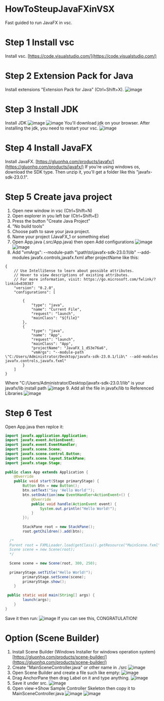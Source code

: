 # HowToSteupJavaFXinVSX
Fast guided to run JavaFX in vsc.
# Step 1 Install vsc
Install vsc.
[https://code.visualstudio.com/](https://code.visualstudio.com/)
# Step 2 Extension Pack for Java
Install extensions "Extension Pack for Java" (Ctrl+Shift+X).
![image](https://github.com/user-attachments/assets/d9180fa5-80d8-4d4a-8065-1a7afc227941)
# Step 3 Install JDK
Install JDK
![image](https://github.com/user-attachments/assets/69984e1f-cb8e-45c4-83b3-169f1b3ea07f)
![image](https://github.com/user-attachments/assets/051a64e4-02d0-4c21-a3ea-ae4f68a425f6)
You'll download jdk on your browser.
After installing the jdk, you need to restart your vsc.
![image](https://github.com/user-attachments/assets/34dac7b6-da9f-4ef1-9b2b-115e3bef0c9c)
# Step 4 Install JavaFX
Install JavaFX.
[https://gluonhq.com/products/javafx/](https://gluonhq.com/products/javafx/)
If you're using windows os, download the SDK type.
Then unzip it, you'll get a folder like this "javafx-sdk-23.0.1".
# Step 5 Create java project
1. Open new window in vsc (Ctrl+Shift+N)
2. Open explorer in you left bar (Ctrl+Shift+E)
3. Press the button "Create Java Project"
4. "No build tools"
5. Choose path to save your java project.
6. Name your project (JavaFX_1 or something else)
7. Open App.java (.src/App.java) then open Add configurations
![image](https://github.com/user-attachments/assets/2a0cf178-6d2f-4d03-bac6-b8fc3f1461df)
![image](https://github.com/user-attachments/assets/a8b6efee-ea23-4134-8041-b6830c80b0ec)
8. Add "vmArgs": --module-path "\path\to\javafx-sdk-23.0.1\lib" --add-modules javafx.controls,javafx.fxml after projectName like this:
```
{
    // Use IntelliSense to learn about possible attributes.
    // Hover to view descriptions of existing attributes.
    // For more information, visit: https://go.microsoft.com/fwlink/?linkid=830387
    "version": "0.2.0",
    "configurations": [

        {
            "type": "java",
            "name": "Current File",
            "request": "launch",
            "mainClass": "${file}"
        },
        {
            "type": "java",
            "name": "App",
            "request": "launch",
            "mainClass": "App",
            "projectName": "JavaFX_1_d53e76a6",
            "vmArgs": "--module-path \"C:/Users/Administrator/Desktop/javafx-sdk-23.0.1/lib\" --add-modules javafx.controls,javafx.fxml"
        }
    ]
}
```
Where \"C:/Users/Administrator/Desktop/javafx-sdk-23.0.1/lib\" is your javafx/lib install path
![image](https://github.com/user-attachments/assets/52e11a13-aea5-4dc0-9ea2-03defd3adc0b)
9. Add all the file in javafx/lib to Referenced Libraries
![image](https://github.com/user-attachments/assets/95a61c6a-1063-4093-a1a4-8bfe32b30445)
# Step 6 Test
Open App.java then replce it:
```Java
import javafx.application.Application;
import javafx.event.ActionEvent;
import javafx.event.EventHandler;
import javafx.scene.Scene;
import javafx.scene.control.Button;
import javafx.scene.layout.StackPane;
import javafx.stage.Stage;
 
public class App extends Application {
    @Override
    public void start(Stage primaryStage) {
        Button btn = new Button();
        btn.setText("Say 'Hello World'");
        btn.setOnAction(new EventHandler<ActionEvent>() {
            @Override
            public void handle(ActionEvent event) {
                System.out.println("Hello World!");
            }
        });
        
        StackPane root = new StackPane();
        root.getChildren().add(btn);
  
  /*
  Parent root = FXMLLoader.load(getClass().getResource("MainScene.fxml"));
  Scene scene = new Scene(root);
  */
  
  Scene scene = new Scene(root, 300, 250);
  
  primaryStage.setTitle("Hello World!");
        primaryStage.setScene(scene);
        primaryStage.show();
    }
 
 public static void main(String[] args) {
        launch(args);
    }
} 
```
Save it then run:
![image](https://github.com/user-attachments/assets/4c9d4cbf-c9b5-40f0-ba21-e44dad3df1f4)
If you can see this, CONGRATULATION!
# Option (Scene Builder)
1. Install Scene Builder (Windows Installer for windows operation system)
[https://gluonhq.com/products/scene-builder/](https://gluonhq.com/products/scene-builder/)
2. Create "MainSceneController.java" or other name in ./src
![image](https://github.com/user-attachments/assets/1102a9a1-1454-41e9-bb97-f22ec4996f93)
3. Open Scene Builder and create a file such like empty:
![image](https://github.com/user-attachments/assets/405cd937-2b51-45be-8f51-e79d4588dc52)
4. Drag AnchorPane then drag Label on it and type anything.
![image](https://github.com/user-attachments/assets/71c1bde7-7628-479c-a412-ef9d38132fd9)
5. Save it under src.
![image](https://github.com/user-attachments/assets/2557cad6-46e6-485c-b44c-77e2119ab9d7)
6. Open view->Show Sample Controller Skeleton then copy it to MainSceneController.java
![image](https://github.com/user-attachments/assets/0e8bbca5-46ad-4bfe-a2dc-fb50c47f1e0f)
![image](https://github.com/user-attachments/assets/bf769ab2-c026-4f1b-8dc6-c1e237d11a33)


